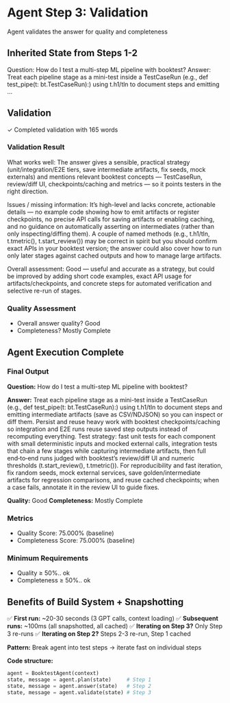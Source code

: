 # Agent Step 3: Validation

Agent validates the answer for quality and completeness


## Inherited State from Steps 1-2

Question: How do I test a multi-step ML pipeline with booktest?
Answer: Treat each pipeline stage as a mini-test inside a TestCaseRun (e.g., def test_pipe(t: bt.TestCaseRun):) using t.h1/tln to document steps and emitting ...


## Validation

✓ Completed validation with 165 words


### Validation Result

What works well: The answer gives a sensible, practical strategy (unit/integration/E2E tiers, save intermediate artifacts, fix seeds, mock externals) and mentions relevant booktest concepts — TestCaseRun, review/diff UI, checkpoints/caching and metrics — so it points testers in the right direction.

Issues / missing information: It’s high-level and lacks concrete, actionable details — no example code showing how to emit artifacts or register checkpoints, no precise API calls for saving artifacts or enabling caching, and no guidance on automatically asserting on intermediates (rather than only inspecting/diffing them). A couple of named methods (e.g., t.h1/tln, t.tmetric(), t.start_review()) may be correct in spirit but you should confirm exact APIs in your booktest version; the answer could also cover how to run only later stages against cached outputs and how to manage large artifacts.

Overall assessment: Good — useful and accurate as a strategy, but could be improved by adding short code examples, exact API usage for artifacts/checkpoints, and concrete steps for automated verification and selective re-run of stages.


### Quality Assessment

 * Overall answer quality? Good
 * Completeness? Mostly Complete


## Agent Execution Complete



### Final Output

**Question:** How do I test a multi-step ML pipeline with booktest?

**Answer:** Treat each pipeline stage as a mini-test inside a TestCaseRun (e.g., def test_pipe(t: bt.TestCaseRun):) using t.h1/tln to document steps and emitting intermediate artifacts (save as CSV/NDJSON) so you can inspect or diff them. Persist and reuse heavy work with booktest checkpoints/caching so integration and E2E runs reuse saved step outputs instead of recomputing everything. Test strategy: fast unit tests for each component with small deterministic inputs and mocked external calls, integration tests that chain a few stages while capturing intermediate artifacts, then full end‑to‑end runs judged with booktest’s review/diff UI and numeric thresholds (t.start_review(), t.tmetric()). For reproducibility and fast iteration, fix random seeds, mock external services, save golden/intermediate artifacts for regression comparisons, and reuse cached checkpoints; when a case fails, annotate it in the review UI to guide fixes.

**Quality:** Good
**Completeness:** Mostly Complete


### Metrics

 * Quality Score: 75.000% (baseline)
 * Completeness Score: 75.000% (baseline)


### Minimum Requirements

 * Quality ≥ 50%.. ok
 * Completeness ≥ 50%.. ok


## Benefits of Build System + Snapshotting

✅ **First run:** ~20-30 seconds (3 GPT calls, context loading)
✅ **Subsequent runs:** ~100ms (all snapshotted, all cached)
✅ **Iterating on Step 3?** Only Step 3 re-runs
✅ **Iterating on Step 2?** Steps 2-3 re-run, Step 1 cached

**Pattern:** Break agent into test steps → iterate fast on individual steps

**Code structure:**
```python
agent = BooktestAgent(context)
state, message = agent.plan(state)     # Step 1
state, message = agent.answer(state)   # Step 2
state, message = agent.validate(state) # Step 3
```
